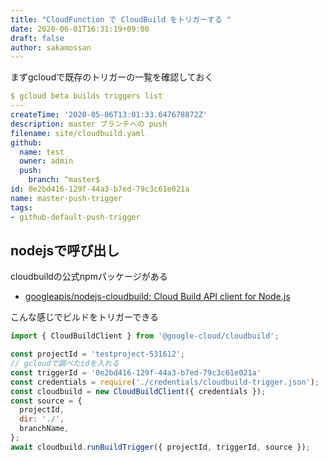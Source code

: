 ```yaml
---
title: "CloudFunction で CloudBuild をトリガーする "
date: 2020-06-01T16:31:19+09:00
draft: false
author: sakamossan
---
```


まずgcloudで既存のトリガーの一覧を確認しておく

```yaml
$ gcloud beta builds triggers list
---
createTime: '2020-05-06T13:01:33.647678872Z'
description: master ブランチへの push
filename: site/cloudbuild.yaml
github:
  name: test
  owner: admin
  push:
    branch: ^master$
id: 0e2bd416-129f-44a3-b7ed-79c3c61e021a
name: master-push-trigger
tags:
- github-default-push-trigger
```

## nodejsで呼び出し

cloudbuildの公式npmパッケージがある

- [googleapis/nodejs-cloudbuild: Cloud Build API client for Node.js](https://github.com/googleapis/nodejs-cloudbuild)

こんな感じでビルドをトリガーできる

```js
import { CloudBuildClient } from '@google-cloud/cloudbuild';

const projectId = 'testproject-531612';
// gcloudで調べたidを入れる
const triggerId = '0e2bd416-129f-44a3-b7ed-79c3c61e021a'
const credentials = require('./credentials/cloudbuild-trigger.json');
const cloudbuild = new CloudBuildClient({ credentials });
const source = {
  projectId,
  dir: './',
  branchName,
};
await cloudbuild.runBuildTrigger({ projectId, triggerId, source });
```
